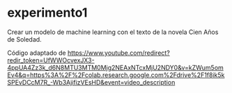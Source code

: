 # experimento1

Crear un modelo de machine learning con el texto de la novela Cien Años de Soledad.

Código adaptado de https://www.youtube.com/redirect?redir_token=UfWWOcvexJX3-4ppUA4Zz3k_d6N8MTU3MTM0Mjg2NEAxNTcxMjU2NDY0&v=kZWum5omEv4&q=https%3A%2F%2Fcolab.research.google.com%2Fdrive%2F1f8ik5kSPEvDCcM7R_-Wb3AjifizVEsHD&event=video_description
